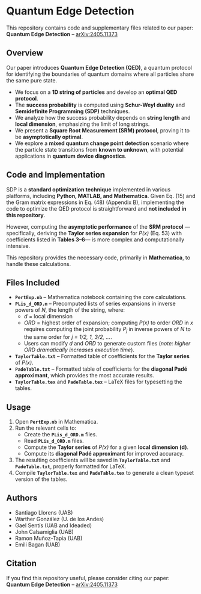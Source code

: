 # Quantum Edge Detection

This repository contains code and supplementary files related to our paper:  
**Quantum Edge Detection** – [arXiv:2405.11373](https://arxiv.org/abs/2405.11373)  

## Overview

Our paper introduces **Quantum Edge Detection (QED)**, a quantum protocol for identifying the boundaries of quantum domains where all particles share the same pure state.  

- We focus on a **1D string of particles** and develop an **optimal QED protocol**.  
- The **success probability** is computed using **Schur-Weyl duality** and **Semidefinite Programming (SDP)** techniques.  
- We analyze how the success probability depends on **string length** and **local dimension**, emphasizing the limit of long strings.  
- We present a **Square Root Measurement (SRM) protocol**, proving it to be **asymptotically optimal**.  
- We explore a **mixed quantum change point detection** scenario where the particle state transitions from **known to unknown**, with potential applications in **quantum device diagnostics**.  

## Code and Implementation  

SDP is a **standard optimization technique** implemented in various platforms, including **Python, MATLAB, and Mathematica**. Given Eq. (15) and the Gram matrix expressions in Eq. (48) (Appendix B), implementing the code to optimize the QED protocol is straightforward and **not included in this repository**.  

However, computing the **asymptotic performance** of the **SRM protocol** —specifically, deriving the **Taylor series expansion** for *P(x)* (Eq. 53) with coefficients listed in **Tables 3–6**— is more complex and computationally intensive.  

This repository provides the necessary code, primarily in **Mathematica**, to handle these calculations.  

## Files Included  

- **`PertExp.nb`** – Mathematica notebook containing the core calculations.  
- **`PLis_d_ORD.m`** – Precomputed lists of series expansions in inverse powers of *N*, the length of the string, where:  
  - *d* = local dimension  
  - *ORD* = highest order of expansion; computing *P(x)* to order *ORD* in *x* requires computing the joint probability *P<sub>j</sub>* in inverse powers of *N* to the same order for *j = 1/2, 1, 3/2, ...*.
  - Users can modify *d* and *ORD* to generate custom files (*note: higher ORD dramatically increases execution time*).  
- **`TaylorTable.txt`** – Formatted table of coefficients for the **Taylor series** of *P(x)*.  
- **`PadeTable.txt`** – Formatted table of coefficients for the **diagonal Padé approximant**, which provides the most accurate results.  
- **`TaylorTable.tex`** and **`PadeTable.tex`** – LaTeX files for typesetting the tables.

## Usage  

1. Open **`PertExp.nb`** in Mathematica.  
2. Run the relevant cells to: 
   - Create the **`PLis_d_ORD.m`** files. 
   - Read **`PLis_d_ORD.m`** files.  
   - Compute the **Taylor series** of *P(x)* for a given **local dimension (d)**.  
   - Compute its **diagonal Padé approximant** for improved accuracy.  
3. The resulting coefficients will be saved in **`TaylorTable.txt`** and **`PadeTable.txt`**, properly formatted for LaTeX.  
4. Compile **`TaylorTable.tex`** and **`PadeTable.tex`** to generate a clean typeset version of the tables.

## Authors

- Santiago Llorens (UAB)
- Warther González (U. de los Andes)
- Gael Sentís (UAB and Ideaded)
- John Calsamiglia (UAB)
- Ramon Muñoz-Tapia (UAB)
- Emili Bagan (UAB)



## Citation  

If you find this repository useful, please consider citing our paper:  
**Quantum Edge Detection** – [arXiv:2405.11373](https://arxiv.org/abs/2405.11373)  
